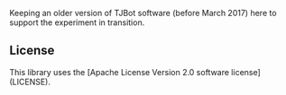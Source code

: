 Keeping an older version of TJBot software (before March 2017) here to support the experiment in transition. 

## License
This library uses the [Apache License Version 2.0 software license] (LICENSE).
